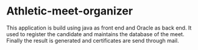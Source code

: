 # Athletic-meet-organizer
This application is build using java as front end and Oracle as back end. It used to register the candidate and maintains the database of the meet. Finally the result is generated and certificates are send through mail.
